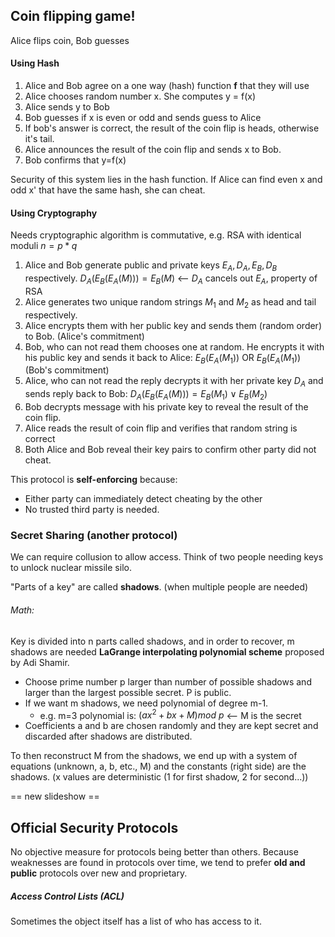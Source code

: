 ## Coin flipping game!
Alice flips coin, Bob guesses

#### Using Hash
1. Alice and Bob agree on a one way (hash) function **f** that they will use
2. Alice chooses random number x. She computes y = f(x)
3. Alice sends y to Bob
4. Bob guesses if x is even or odd and sends guess to Alice
5. If bob's answer is correct, the result of the coin flip is heads, otherwise it's tail.
6. Alice announces the result of the coin flip and sends x to Bob.
7. Bob confirms that y=f(x)

Security of this system lies in the hash function. If Alice can find even x and odd x' that have the same hash, she can cheat.

#### Using Cryptography
Needs cryptographic algorithm is commutative, e.g. RSA with identical moduli $n = p*q$

1. Alice and Bob generate public and private keys $E_A, D_A, E_B, D_B$ respectively.
	$D_A(E_B(E_A(M))) = E_B(M)$ <-- $D_A$ cancels out $E_A$, property of RSA
2. Alice generates two unique random strings $M_1$ and $M_2$ as head and tail respectively.
3. Alice encrypts them with her public key and sends them (random order) to Bob. 
	(Alice's commitment)
4. Bob, who can not read them chooses one at random. He encrypts it with his public key and sends it back to Alice: $E_B(E_A(M_1))$ OR $E_B(E_A(M_1))$
	(Bob's commitment)
5. Alice, who can not read the reply decrypts it with her private key $D_A$ and sends reply back to Bob:  $D_A(E_B(E_A(M))) = E_B(M_1) \lor E_B(M_2)$
6. Bob decrypts message with his private key to reveal the result of the coin flip.
7. Alice reads the result of coin flip and verifies that random string is correct
8. Both Alice and Bob reveal their key pairs to confirm other party did not cheat.

This protocol is **self-enforcing** because:
- Either party can immediately detect cheating by the other
- No trusted third party is needed.


### Secret Sharing (another protocol)
We can require collusion to allow access. Think of two people needing keys to unlock nuclear missile silo.

"Parts of a key" are called **shadows**. (when multiple people are needed)
###### Math:
Key is divided into n parts called shadows, and in order to recover, m shadows are needed
**LaGrange interpolating polynomial scheme** proposed by Adi Shamir.
- Choose prime number p larger than number of possible shadows and larger than the largest possible secret. P is public.
- If we want m shadows, we need polynomial of degree m-1.
	- e.g. m=3 polynomial is: $(ax^2 + bx + M) mod\ p$ <-- M is the secret
- Coefficients a and b are chosen randomly and they are kept secret and discarded after shadows are distributed.

To then reconstruct M from the shadows, we end up with a system of equations (unknown, a, b, etc., M) and the constants (right side) are the shadows. (x values are deterministic (1 for first shadow, 2 for second...))


\== new slideshow ==
## Official Security Protocols

No objective measure for protocols being better than others.
Because weaknesses are found in protocols over time, we tend to prefer **old and public** protocols over new and proprietary.

##### Access Control Lists (ACL)
Sometimes the object itself has a list of who has access to it.

